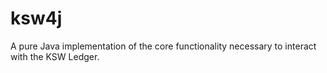 # ksw4j
A pure Java implementation of the core functionality necessary to interact with the KSW Ledger.
